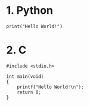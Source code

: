 # 1. Python
```
print("Hello World!")
```

# 2. C
```
#include <stdio.h>

int main(void)
{
    printf("Hello World!\n");
    return 0;
}
```
